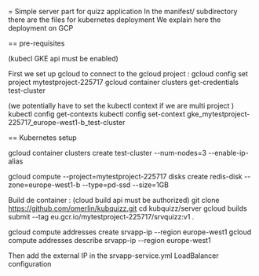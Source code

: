 = Simple server part for quizz application
In the manifest/ subdirectory there are the files for kubernetes deployment
We explain here the deployment on GCP

== pre-requisites

(kubecl GKE api must be enabled)

First we set up gcloud to connect to the gcloud project :
gcloud config set project mytestproject-225717
gcloud container clusters get-credentials test-cluster

(we potentially have to set the kubectl context if we are multi project )
kubectl config get-contexts
kubectl config set-context gke_mytestproject-225717_europe-west1-b_test-cluster

== Kubernetes setup

gcloud container clusters create test-cluster --num-nodes=3 --enable-ip-alias

gcloud compute --project=mytestproject-225717 disks create redis-disk --zone=europe-west1-b --type=pd-ssd --size=1GB


Build de container : (cloud build api must be authorized)
git clone https://github.com/omerlin/kubquizz.git
cd kubquizz/server
gcloud builds submit --tag eu.gcr.io/mytestproject-225717/srvquizz:v1 .

gcloud compute addresses create srvapp-ip --region europe-west1
gcloud compute addresses describe srvapp-ip --region europe-west1

Then add the external IP in the srvapp-service.yml LoadBalancer configuration


